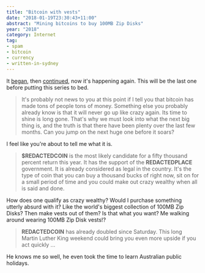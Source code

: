 ```yaml
---
title: "Bitcoin with vests"
date: "2018-01-19T23:30:43+11:00"
abstract: "Mining bitcoins to buy 100MB Zip Disks"
year: "2018"
category: Internet
tag:
- spam
- bitcoin
- currency
- written-in-sydney
---
```

It [began], then [continued], now it's happening again. This will be the last one before putting this series to bed.

> It's probably not news to you at this point if I tell you that bitcoin has made tons of people tons of money. Something else you probably already know is that it will never go up like crazy again. Its time to shine is long gone. That's why we must look into what the next big thing is, and the truth is that there have been plenty over the last few months. Can you jump on the next huge one before it soars? 

I feel like you're about to tell me what it is.

> **$REDACTEDCOIN** is the most likely candidate for a fifty thousand percent return this year. It has the support of the **REDACTEDPLACE** government. It is already considered as legal in the country. It's the type of coin that you can buy a thousand bucks of right now, sit on for a small period of time and you could make out crazy wealthy when all is said and done. 

How does one qualify as crazy wealthy? Would I purchase something utterly absurd with it? Like the world's biggest collection of 100MB Zip Disks? Then make vests out of them? Is that what you want? Me walking around wearing 100MB Zip Disk vests!?

> **REDACTEDCOIN** has already doubled since Saturday. This long Martin Luther King weekend could bring you even more upside if you act quickly ...

He knows me so well, he even took the time to learn Australian public holidays.

[began]: https://rubenerd.com/bitcoin-spam-and-cheese/
[continued]: https://rubenerd.com/bitcoin-spam-with-amber/

